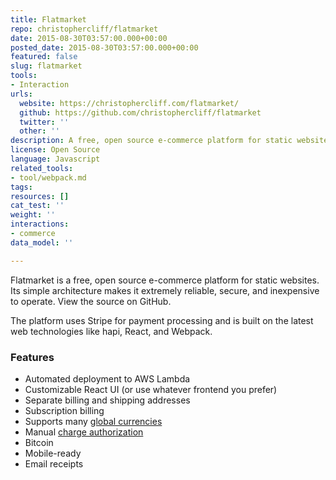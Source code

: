 ```yaml
---
title: Flatmarket
repo: christophercliff/flatmarket
date: 2015-08-30T03:57:00.000+00:00
posted_date: 2015-08-30T03:57:00.000+00:00
featured: false
slug: flatmarket
tools:
- Interaction
urls:
  website: https://christophercliff.com/flatmarket/
  github: https://github.com/christophercliff/flatmarket
  twitter: ''
  other: ''
description: A free, open source e-commerce platform for static websites
license: Open Source
language: Javascript
related_tools:
- tool/webpack.md
tags:
resources: []
cat_test: ''
weight: ''
interactions:
- commerce
data_model: ''

---
```

Flatmarket is a free, open source e-commerce platform for static websites. Its simple architecture makes it extremely reliable, secure, and inexpensive to operate. View the source on GitHub.

The platform uses Stripe for payment processing and is built on the latest web technologies like hapi, React, and Webpack.

### Features

* Automated deployment to AWS Lambda
* Customizable React UI (or use whatever frontend you prefer)
* Separate billing and shipping addresses
* Subscription billing
* Supports many [global currencies](https://support.stripe.com/questions/which-currencies-does-stripe-support)
* Manual [charge authorization](https://support.stripe.com/questions/does-stripe-support-authorize-and-capture)
* Bitcoin
* Mobile-ready
* Email receipts